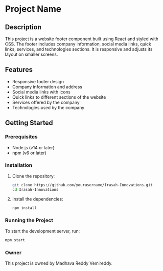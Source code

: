 # Project Name

## Description

This project is a website footer component built using React and styled with CSS. The footer includes company information, social media links, quick links, services, and technologies sections. It is responsive and adjusts its layout on smaller screens.

## Features

- Responsive footer design
- Company information and address
- Social media links with icons
- Quick links to different sections of the website
- Services offered by the company
- Technologies used by the company

## Getting Started

### Prerequisites

- Node.js (v14 or later)
- npm (v6 or later)

### Installation

1. Clone the repository:

    ```bash
    git clone https://github.com/yourusername/Irasah-Innovations.git
    cd Irasah-Innovations
    ```

2. Install the dependencies:

    ```bash
    npm install
    ```

### Running the Project

To start the development server, run:

```bash
npm start
```

### Owner
This project is owned by Madhava Reddy Vemireddy.

